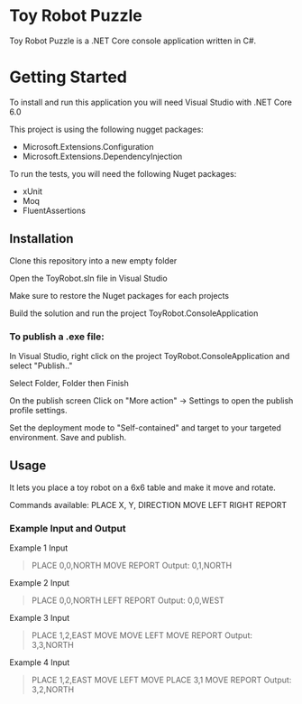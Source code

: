 
# Toy Robot Puzzle

Toy Robot Puzzle is a .NET Core console application written in C#.

# Getting Started
To install and run this application you will need Visual Studio with .NET Core 6.0

This project is using the following nugget packages: 
 * Microsoft.Extensions.Configuration
 * Microsoft.Extensions.DependencyInjection

To run the tests, you will need the following Nuget packages:
* xUnit
* Moq
* FluentAssertions

## Installation

Clone this repository into a new empty folder

Open the ToyRobot.sln file in Visual Studio

Make sure to restore the Nuget packages for each projects

Build the solution and run the project ToyRobot.ConsoleApplication

### To publish a .exe file:

In Visual Studio, right click on the project ToyRobot.ConsoleApplication and select "Publish.."

Select Folder, Folder then Finish

On the publish screen Click on "More action" -> Settings to open the publish profile settings.

Set the deployment mode to "Self-contained" and target to your targeted environment. Save and publish.

## Usage

It lets you place a toy robot on a 6x6 table and make it move and rotate.

Commands available:
PLACE X, Y, DIRECTION
MOVE
LEFT
RIGHT
REPORT

### Example Input and Output
Example 1 Input
> PLACE 0,0,NORTH
> MOVE
> REPORT
Output: 0,1,NORTH

Example 2 Input
> PLACE 0,0,NORTH
> LEFT
> REPORT
Output: 0,0,WEST

Example 3 Input
> PLACE 1,2,EAST
> MOVE
> MOVE
> LEFT
> MOVE
> REPORT
Output: 3,3,NORTH

Example 4 Input
> PLACE 1,2,EAST
> MOVE
> LEFT
> MOVE
> PLACE 3,1
> MOVE
> REPORT
Output: 3,2,NORTH
